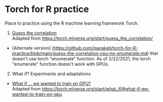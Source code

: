 # Torch for R practice
Place to practice using the R machine learning framework Torch.

1. [Guess the correlation](https://github.com/iparakati/torch-for-R-practice/blob/main/guess-the-correlation-cpu.md)</br>
Adapted from https://torch.mlverse.org/start/guess_the_correlation/
  * [Alternate version] (https://github.com/iparakati/torch-for-R-practice/blob/main/guess-the-correlation-cpu-no-enumerate.md) that doesn't use torch "enumerate" function. As of 2/22/2021, the torch "enumerate" function doesn't work with GPUs.

2. What if? Experiments and adaptations</br>
  * [What if … we wanted to train on GPU?](https://github.com/iparakati/torch-for-R-practice/blob/main/guess-the-correlation-gpu.md)</br>
Adapted from https://torch.mlverse.org/start/what_if/#what-if-we-wanted-to-train-on-gpu